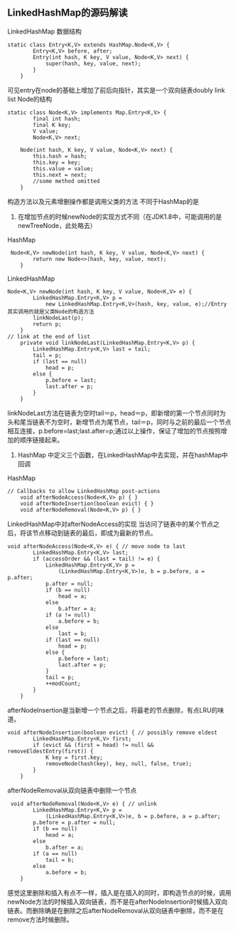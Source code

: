 ##                                                           LinkedHashMap的源码解读

LinkedHashMap 数据结构

    static class Entry<K,V> extends HashMap.Node<K,V> {
            Entry<K,V> before, after;
            Entry(int hash, K key, V value, Node<K,V> next) {
                super(hash, key, value, next);
            }
        }

可见entry在node的基础上增加了前后向指针，其实是一个双向链表doubly link list
Node的结构

    static class Node<K,V> implements Map.Entry<K,V> {
            final int hash;
            final K key;
            V value;
            Node<K,V> next;

        Node(int hash, K key, V value, Node<K,V> next) {
            this.hash = hash;
            this.key = key;
            this.value = value;
            this.next = next;
            //some method omitted
        }

构造方法以及元素增删操作都是调用父类的方法
不同于HashMap的是

1. 在增加节点的时候newNode的实现方式不同（在JDK1.8中，可能调用的是newTreeNode，此处略去）

HashMap

     Node<K,V> newNode(int hash, K key, V value, Node<K,V> next) {
            return new Node<>(hash, key, value, next);
        }

LinkedHashMap

    Node<K,V> newNode(int hash, K key, V value, Node<K,V> e) {
            LinkedHashMap.Entry<K,V> p =
                new LinkedHashMap.Entry<K,V>(hash, key, value, e);//Entry 其实调用的就是父类Node的构造方法
            linkNodeLast(p);
            return p;
        }
    // link at the end of list
        private void linkNodeLast(LinkedHashMap.Entry<K,V> p) {
            LinkedHashMap.Entry<K,V> last = tail;
            tail = p;
            if (last == null)
                head = p;
            else {
                p.before = last;
                last.after = p;
            }
        }

​linkNodeLast方法在链表为空时tail＝p，head＝p，即新增的第一个节点同时为头和尾
​当链表不为空时，新增节点为尾节点，tail＝p，同时与之前的最后一个节点相互连接，p.before=last;last.after=p;
​通过以上操作，保证了增加的节点按照增加的顺序链接起来。

1. HashMap 中定义三个函数，在LinkedHashMap中去实现，并在hashMap中回调

HashMap

    // Callbacks to allow LinkedHashMap post-actions
        void afterNodeAccess(Node<K,V> p) { }
        void afterNodeInsertion(boolean evict) { }
        void afterNodeRemoval(Node<K,V> p) { }

LinkedHashMap中对afterNodeAccess的实现
当访问了链表中的某个节点之后，将该节点移动到链表的最后，即成为最新的节点。

    void afterNodeAccess(Node<K,V> e) { // move node to last
            LinkedHashMap.Entry<K,V> last;
            if (accessOrder && (last = tail) != e) {
                LinkedHashMap.Entry<K,V> p =
                    (LinkedHashMap.Entry<K,V>)e, b = p.before, a = p.after;
                p.after = null;
                if (b == null)
                    head = a;
                else
                    b.after = a;
                if (a != null)
                    a.before = b;
                else
                    last = b;
                if (last == null)
                    head = p;
                else {
                    p.before = last;
                    last.after = p;
                }
                tail = p;
                ++modCount;
            }
        }

afterNodeInsertion是当新增一个节点之后，将最老的节点删除，有点LRU的味道。

    void afterNodeInsertion(boolean evict) { // possibly remove eldest
            LinkedHashMap.Entry<K,V> first;
            if (evict && (first = head) != null && removeEldestEntry(first)) {
                K key = first.key;
                removeNode(hash(key), key, null, false, true);
            }
        }
 
afterNodeRemoval从双向链表中删除一个节点
       
     void afterNodeRemoval(Node<K,V> e) { // unlink
            LinkedHashMap.Entry<K,V> p =
                (LinkedHashMap.Entry<K,V>)e, b = p.before, a = p.after;
            p.before = p.after = null;
            if (b == null)
                head = a;
            else
                b.after = a;
            if (a == null)
                tail = b;
            else
                a.before = b;
        }

感觉这里删除和插入有点不一样，插入是在插入的同时，即构造节点的时候，调用newNode方法的时候插入双向链表，而不是在afterNodeInsertion时候插入双向链表。而删除确是在删除之后afterNodeRemoval从双向链表中删除，而不是在remove方法时候删除。